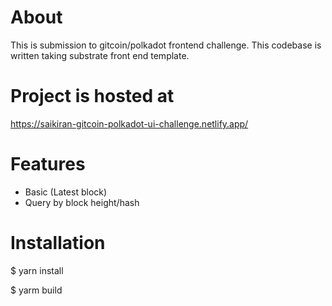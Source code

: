 # About
This is submission to gitcoin/polkadot frontend challenge.
This codebase is written taking substrate front end template.

# Project is hosted at 

https://saikiran-gitcoin-polkadot-ui-challenge.netlify.app/

# Features

- Basic (Latest block)
- Query by block height/hash


# Installation

$ yarn install

$ yarm build



